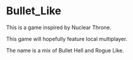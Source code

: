 # Bullet_Like
This is a game inspired by Nuclear Throne.

This game will hopefully feature local multiplayer.

The name is a mix of Bullet Hell and Rogue Like.